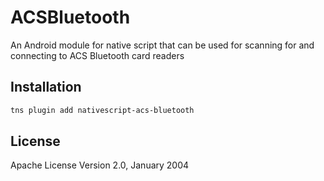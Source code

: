 # ACSBluetooth 



An Android module for native script that can be used for scanning for and connecting to ACS Bluetooth card readers

## Installation

```bash 
tns plugin add nativescript-acs-bluetooth
```
## License

Apache License Version 2.0, January 2004

